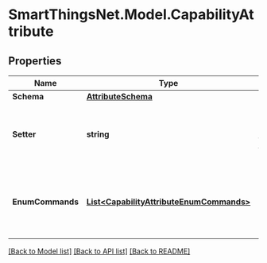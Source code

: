 # SmartThingsNet.Model.CapabilityAttribute
## Properties

Name | Type | Description | Notes
------------ | ------------- | ------------- | -------------
**Schema** | [**AttributeSchema**](AttributeSchema.md) |  | [optional] 
**Setter** | **string** | The name of the command that sets this attribute | [optional] 
**EnumCommands** | [**List&lt;CapabilityAttributeEnumCommands&gt;**](CapabilityAttributeEnumCommands.md) | a list of objects that specify which commands set this attribute | [optional] 

[[Back to Model list]](../README.md#documentation-for-models) [[Back to API list]](../README.md#documentation-for-api-endpoints) [[Back to README]](../README.md)

